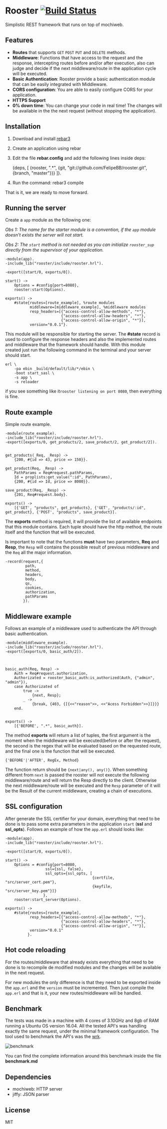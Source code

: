 # Rooster [![Build Status](https://travis-ci.org/FelipeBB/rooster.svg?branch=master)](https://travis-ci.org/FelipeBB/rooster) 
Simplistic REST framework that runs on top of mochiweb.
## Features
- **Routes** that supports `GET` `POST` `PUT` and `DELETE` methods.
- **Middleware**: Functions that have access to the request and the response, intercepting routes before and/or after execution, also can judge and decide if the next middleware/route in the application cycle will be executed.
- **Basic Authentication**: Rooster provide a basic authentication module that can be easily integrated with Middleware.
- **CORS configuration**: You are able to easily configure CORS for your application.
- **HTTPS Support**
- **0% down time**: You can change your code in real time! The changes will be available in the the next request (without stopping the application).

## Installation
1) Download and install [rebar3](https://www.rebar3.org/)

2) Create an application using rebar

3) Edit the file **rebar.config** and add the following lines inside deps:

	{deps, [ {rooster, ".*", {git, "git://github.com/FelipeBB/rooster.git", {branch, "master"}}} ]}.

4) Run the command: rebar3 compile

That is it, we are ready to move forward.

## Running the server

Create a `app` module as the following one:

*Obs 1: The name for the starter module is a convention, if the `app` module doesn't exists the server will not start.*

*Obs 2: The `start` method is not needed as you can initialize `rooster_sup` directly from the supervisor of your application.*

	-module(app).
	-include_lib("rooster/include/rooster.hrl").

	-export([start/0, exports/0]).

	start() ->
	    Options = #config{port=8080},
	    rooster:start(Options).

	exports() ->
	    #state{routes=[route_example], %route modules
               middleware=[middleware_example], %middleware modules
               resp_headers=[{"access-control-allow-methods", "*"},
                             {"access-control-allow-headers", "*"},
                             {"access-control-allow-origin", "*"}],
               version="0.0.1"}.

This module will be responsible for starting the server. The **#state** record is used to configure the response headers and also the implemented routes and middleware that the framework should handle. With this module created just run the following command in the terminal and your server should start.

	erl \
	    -pa ebin _build/default/lib/*/ebin \
	    -boot start_sasl \
	    -s app \
	    -s reloader
	    
if you see something like it`rooster listening on port 8080`, then everything is fine.

## Route example
Simple route example.

	-module(route_example).
	-include_lib("rooster/include/rooster.hrl").
	-export([exports/0, get_products/2, save_product/2, get_product/2]).


	get_products(_Req, _Resp) ->
	    {200, #{id => 43, price => 150}}.	

	get_product(Req, _Resp) ->
	    PathParams = Req#request.pathParams,
	    Id = proplists:get_value(":id", PathParams),
	    {200, #{id => Id, price => 8000}}.

	save_product(Req, _Resp) ->
	    {201, Req#request.body}.

	exports() ->
	    [{'GET', "products", get_products}, {'GET', "products/:id", get_product}, {'POST', "products", save_product}].


The **exports** method is required, it will provide the list of available endpoints that this module contains. Each tuple should have the http method, the route itself and the function that will be executed. 

Is important to note that the functions **must** have two parameters, **Req** and **Resp**, the `Resp` will contains the possible result of previous middleware and the `Req` all the major information.

	-record(request,{
			 path,
			 method,
			 headers,
			 body,
			 qs,
			 cookies,
			 authorization,
			 pathParams
			}).

## Middleware example

Follows an example of a middleware used to authenticate the API through basic authentication.

	-module(middleware_example).
	-include_lib("rooster/include/rooster.hrl").
	-export([exports/0, basic_auth/2]).



	basic_auth(Req, Resp) ->
	    Auth = Req#request.authorization,
	    Authorizated = rooster_basic_auth:is_authorized(Auth, {"admin", "admin"}),
	    case Authorizated of
            true ->
                {next, Resp};
            _ ->
                {break, {403, {[{<<"reason">>, <<"Acess Forbidden">>}]}}}
	    end. 


	exports() ->
	    [{'BEFORE', ".*", basic_auth}].

The method **exports** will return a list of tuples, the first argument is the moment when the middleware will be executed(before or after the request), the second is the regex that will be evaluated based on the requested route, and the final one is the function that will be executed.

	{'BEFORE'|'AFTER', RegEx, Method}
	
The function return should be `{next|any(), any()}`. When something different from `next` is passed the rooster will not execute the following middleware/route and will return the Resp directly to the client. Otherwise the next middleware/route will be executed and the `Resp` parameter of it will be the Result of the current middleware, creating a chain of executions.

## SSL configuration
After generate the SSL certifier for your domain, everything that need to be done is to pass some extra parameters in the application `start`  (**ssl** and **ssl_opts**). Follows an example of how the `app.erl` should looks like:

	-module(app).
	-include_lib("rooster/include/rooster.hrl").

	-export([start/0, exports/0]).

	start() ->
	    Options = #config{port=8080,
		              ssl={ssl, false},
		              ssl_opts={ssl_opts, [
		                                   {certfile, "src/server_cert.pem"},
		                                   {keyfile, "src/server_key.pem"}]}
		             },
	    rooster:start_server(Options).

	exports() ->
	    #state{routes=[route_example],
               resp_headers=[{"access-control-allow-methods", "*"},
                             {"access-control-allow-headers", "*"},
                             {"access-control-allow-origin", "*"}],
               version="0.0.1"
              }.


## Hot code reloading

For the routes/middleware that already exists everything that need to be done is to recompile de modified modules and the changes will be available in the next request.

For new modules the only difference is that they need to be exported inside the `app.erl` and the `version` must be incremented. Then just compile the `app.erl` and that is it, your new routes/middleware will be handled.

## Benchmark

The tests was made in a machine with 4 cores of 3.10GHz and 8gb of RAM running a Ubuntu OS version 16.04. All the tested API's was handling exactly the same request, under the minimal framework configuration.
The tool used to benchmark the API's was the [wrk](https://github.com/wg/wrk).


![benchmark](https://cloud.githubusercontent.com/assets/5730881/23285787/09a2bfb8-fa12-11e6-990e-6a7014f52122.png)


You can find the complete information around this benchmark inside the file **benchmark.md**


## Dependencies
- mochiweb: HTTP server
- jiffy: JSON parser

## License
MIT
